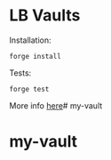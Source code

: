# LB Vaults 

Installation:
```
forge install
```

Tests:

```
forge test
```

More info [here](docs/vault.md)# my-vault
# my-vault
